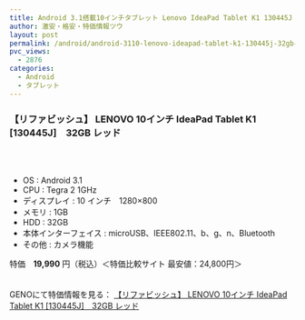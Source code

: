 ```yaml
---
title: Android 3.1搭載10インチタブレット Lenovo IdeaPad Tablet K1 130445J 32GB リファビッシュ特価19,990円！
author: 激安・格安・特価情報ツウ
layout: post
permalink: /android/android-3110-lenovo-ideapad-tablet-k1-130445j-32gb-19990.html
pvc_views:
  - 2876
categories:
  - Android
  - タブレット
---
```

### 【リファビッシュ】 LENOVO 10インチ IdeaPad Tablet K1 [130445J]　32GB レッド

<div class="img-bg2 img_L">
  <a href="http://px.a8.net/svt/ejp?a8mat=1I0DKG+A2L0YI+1TD2+5ZEMP&#038;a8ejpredirect=http://www.geno-web.jp/shopdetail/021001000024/" title="【リファビッシュ】 LENOVO 10インチ IdeaPad Tablet K1 [130445J]　32GB レッド" target="_blank"><br /> </a><br /> <img border="0" src="http://i2.wp.com/www16.a8.net/0.gif?resize=1%2C1" alt="" data-recalc-dims="1" />
</div>

<!--more-->

  * OS : Android 3.1
  * CPU : Tegra 2 1GHz
  * ディスプレイ : 10 インチ　1280&#215;800
  * メモリ : 1GB
  * HDD : 32GB
  * 本体インターフェイス : microUSB、IEEE802.11、b、g、n、Bluetooth
  * その他 : カメラ機能

特価　<span class="tokka-price"><strong>19,990</strong></span> 円（税込）＜特価比較サイト 最安値：24,800円＞

　  
GENOにて特価情報を見る： <span class="fs150p"><a href="http://px.a8.net/svt/ejp?a8mat=1I0DKG+A2L0YI+1TD2+5ZEMP&#038;a8ejpredirect=http://www.geno-web.jp/shopdetail/021001000024/" target="_blank">【リファビッシュ】 LENOVO 10インチ IdeaPad Tablet K1 [130445J]　32GB レッド</a></span>